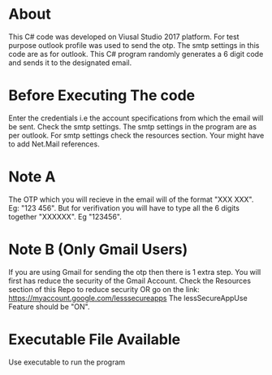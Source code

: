 # About
This C# code was developed on Viusal Studio 2017 platform. For test purpose outlook profile was used to send the otp. 
The smtp settings in this code are as for outlook. This C# program randomly generates a 6 digit code and sends it to the 
designated email.

# Before Executing The code
Enter the credentials i.e the account specifications from which the email will be sent.
Check the smtp settings. The smtp settings in the program are as per outlook.
For smtp settings check the resources section.
Your might have to add Net.Mail references. 

# Note A
The OTP which you will recieve in the email will of the format "XXX XXX". Eg: "123 456". But for verifivation you will have 
to type all the 6 digits together "XXXXXX". Eg "123456". 

# Note B (Only Gmail Users)
If you are using Gmail for sending the otp then there is 1 extra step.
You will first has reduce the security of the Gmail Account.
Check the Resources section of this Repo to reduce security OR go on the link: https://myaccount.google.com/lesssecureapps
The lessSecureAppUse Feature should be "ON".

# Executable File Available
Use executable to run the program
